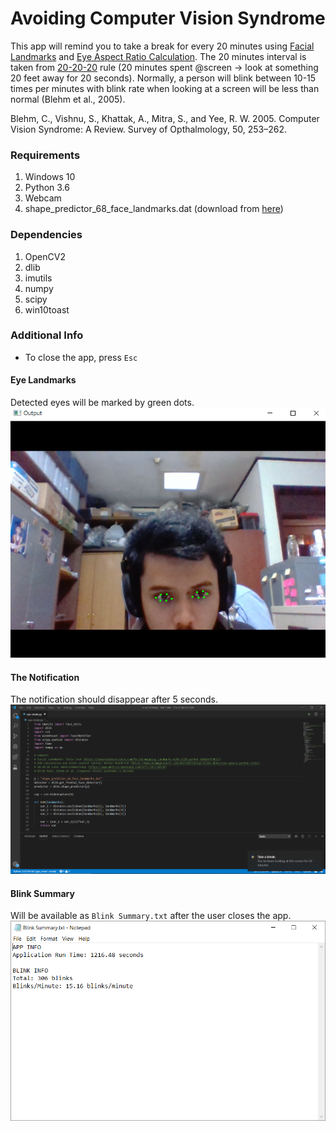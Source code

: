 # Avoiding Computer Vision Syndrome
This app will remind you to take a break for every 20 minutes using [Facial Landmarks](https://towardsdatascience.com/facial-mapping-landmarks-with-dlib-python-160abcf7d672) and [Eye Aspect Ratio Calculation](https://www.pyimagesearch.com/2017/04/24/eye-blink-detection-opencv-python-dlib/). The 20 minutes interval is taken from [20-20-20](https://www.medicalnewstoday.com/articles/321536) rule (20 minutes spent @screen -> look at something 20 feet away for 20 seconds). Normally, a person will blink between 10-15 times per minutes with blink rate when looking at a screen will be less than normal (Blehm et al., 2005).  

Blehm, C., Vishnu, S., Khattak, A., Mitra, S., and Yee, R. W. 2005. Computer Vision Syndrome: A Review. Survey of Opthalmology, 50, 253–262.


### Requirements
1. Windows 10
2. Python 3.6 
3. Webcam
4. shape_predictor_68_face_landmarks.dat (download from [here](https://github.com/italojs/facial-landmarks-recognition-/blob/master/shape_predictor_68_face_landmarks.dat))

### Dependencies
1. OpenCV2
2. dlib
3. imutils
4. numpy
5. scipy
6. win10toast
 
### Additional Info
- To close the app, press `Esc`

#### Eye Landmarks
Detected eyes will be marked by green dots.
![Marked Eyes](https://github.com/mufathurrohman/eye-strain/blob/master/eye-landmarks.PNG)

#### The Notification
The notification should disappear after 5 seconds.
![Notification](https://github.com/mufathurrohman/eye-strain/blob/master/Notification.PNG)
#### Blink Summary
Will be available as `Blink Summary.txt` after the user closes the app.
![Notification](https://github.com/mufathurrohman/eye-strain/blob/master/blink%20summary.PNG)
